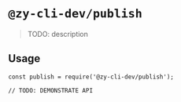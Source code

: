 # `@zy-cli-dev/publish`

> TODO: description

## Usage

```
const publish = require('@zy-cli-dev/publish');

// TODO: DEMONSTRATE API
```
